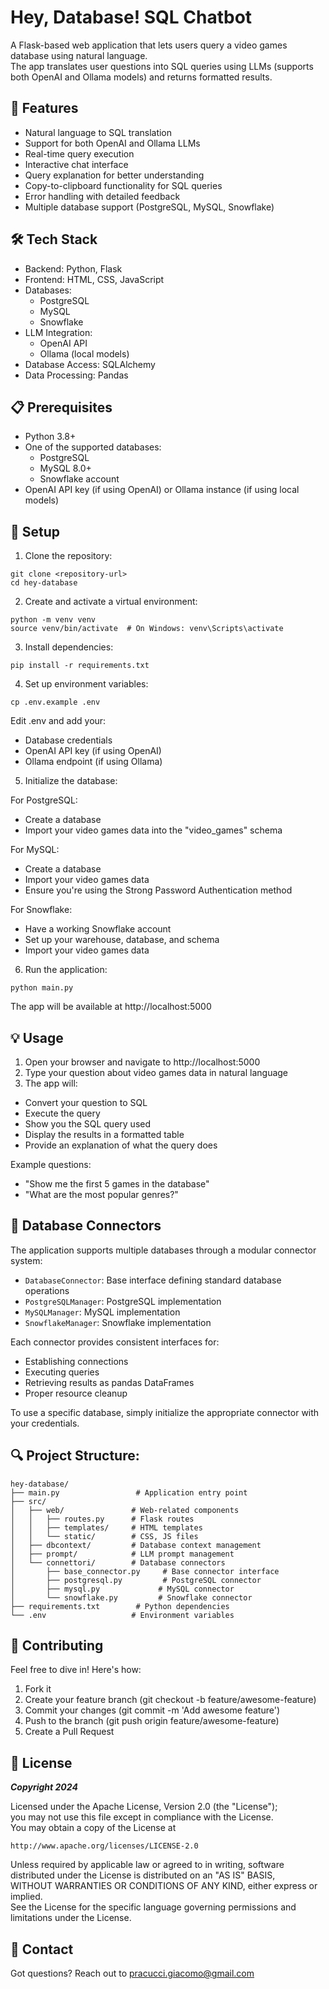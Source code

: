 # Hey, Database! SQL Chatbot

A Flask-based web application that lets users query a video games database using natural language.  
The app translates user questions into SQL queries using LLMs (supports both OpenAI and Ollama models) and returns formatted results.

## 🚀 Features

- Natural language to SQL translation  
- Support for both OpenAI and Ollama LLMs  
- Real-time query execution  
- Interactive chat interface  
- Query explanation for better understanding  
- Copy-to-clipboard functionality for SQL queries  
- Error handling with detailed feedback
- Multiple database support (PostgreSQL, MySQL, Snowflake)

## 🛠️ Tech Stack

- Backend: Python, Flask
- Frontend: HTML, CSS, JavaScript
- Databases:   
   - PostgreSQL  
   - MySQL  
   - Snowflake  
- LLM Integration:  
   - OpenAI API  
   - Ollama (local models)  
- Database Access: SQLAlchemy  
- Data Processing: Pandas

## 📋 Prerequisites

- Python 3.8+
- One of the supported databases:
   - PostgreSQL  
   - MySQL 8.0+  
   - Snowflake account  
- OpenAI API key (if using OpenAI) or Ollama instance (if using local models)

## 🔧 Setup

1. Clone the repository:
```
git clone <repository-url>
cd hey-database
```

2. Create and activate a virtual environment:
```
python -m venv venv
source venv/bin/activate  # On Windows: venv\Scripts\activate
```

3. Install dependencies:
```
pip install -r requirements.txt
```

4. Set up environment variables:
```
cp .env.example .env
```
Edit .env and add your:  

- Database credentials  
- OpenAI API key (if using OpenAI)  
- Ollama endpoint (if using Ollama)  


5. Initialize the database:  
   
For PostgreSQL:  
- Create a database
- Import your video games data into the "video_games" schema  
  
For MySQL:  
- Create a database  
- Import your video games data  
- Ensure you're using the Strong Password Authentication method  
  
For Snowflake:  
- Have a working Snowflake account  
- Set up your warehouse, database, and schema  
- Import your video games data  

6. Run the application:
```
python main.py
```

The app will be available at http://localhost:5000

## 💡 Usage

1. Open your browser and navigate to http://localhost:5000  
2. Type your question about video games data in natural language  
3. The app will:  
- Convert your question to SQL
- Execute the query  
- Show you the SQL query used  
- Display the results in a formatted table  
- Provide an explanation of what the query does  

Example questions:

- "Show me the first 5 games in the database"  
- "What are the most popular genres?"

## 📝 Database Connectors
The application supports multiple databases through a modular connector system:  

- `DatabaseConnector`: Base interface defining standard database operations
- `PostgreSQLManager`: PostgreSQL implementation
- `MySQLManager`: MySQL implementation
- `SnowflakeManager`: Snowflake implementation

Each connector provides consistent interfaces for:

- Establishing connections
- Executing queries
- Retrieving results as pandas DataFrames
- Proper resource cleanup

To use a specific database, simply initialize the appropriate connector with your credentials.

## 🔍 Project Structure:
```
hey-database/
├── main.py                 # Application entry point
├── src/
│   ├── web/               # Web-related components
│   │   ├── routes.py      # Flask routes
│   │   ├── templates/     # HTML templates
│   │   └── static/        # CSS, JS files
│   ├── dbcontext/         # Database context management
│   ├── prompt/            # LLM prompt management
│   └── connettori/        # Database connectors
│       ├── base_connector.py     # Base connector interface
│       ├── postgresql.py         # PostgreSQL connector
│       ├── mysql.py             # MySQL connector
│       └── snowflake.py         # Snowflake connector
├── requirements.txt        # Python dependencies
└── .env                   # Environment variables
```

## 🤝 Contributing
Feel free to dive in! Here's how:

1. Fork it  
2. Create your feature branch (git checkout -b feature/awesome-feature)  
3. Commit your changes (git commit -m 'Add awesome feature')  
4. Push to the branch (git push origin feature/awesome-feature)  
5. Create a Pull Request

## 📝 License
***Copyright 2024***

Licensed under the Apache License, Version 2.0 (the "License");  
you may not use this file except in compliance with the License.  
You may obtain a copy of the License at  
```
http://www.apache.org/licenses/LICENSE-2.0
```

Unless required by applicable law or agreed to in writing, software  
distributed under the License is distributed on an "AS IS" BASIS,  
WITHOUT WARRANTIES OR CONDITIONS OF ANY KIND, either express or implied.  
See the License for the specific language governing permissions and  
limitations under the License.  

## 📧 Contact
Got questions? Reach out to pracucci.giacomo@gmail.com
